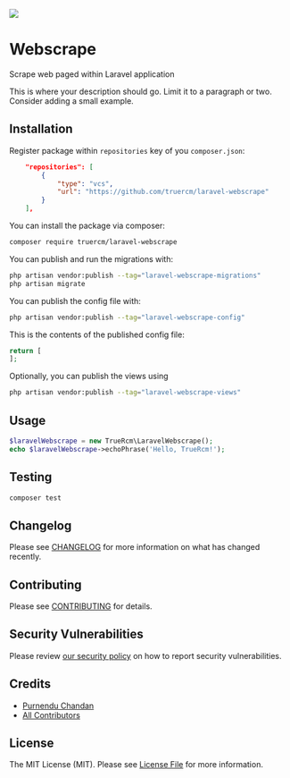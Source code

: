 ![](https://banners.beyondco.de/Webscrape.png?theme=light&packageManager=composer+require&packageName=truercm%2Flaravel-webscrape&pattern=diagonalLines&style=style_1&description=Scrape+web+paged+within+Laravel+application&md=1&showWatermark=0&fontSize=100px&images=cloud-download)

# Webscrape 

Scrape web paged within Laravel application

This is where your description should go. Limit it to a paragraph or two. Consider adding a small example.

## Installation

Register package within `repositories` key of you `composer.json`:

```json
    "repositories": [
        {
            "type": "vcs",
            "url": "https://github.com/truercm/laravel-webscrape"
        }
    ],
```

You can install the package via composer:

```bash
composer require truercm/laravel-webscrape
```

You can publish and run the migrations with:

```bash
php artisan vendor:publish --tag="laravel-webscrape-migrations"
php artisan migrate
```

You can publish the config file with:

```bash
php artisan vendor:publish --tag="laravel-webscrape-config"
```

This is the contents of the published config file:

```php
return [
];
```

Optionally, you can publish the views using

```bash
php artisan vendor:publish --tag="laravel-webscrape-views"
```

## Usage

```php
$laravelWebscrape = new TrueRcm\LaravelWebscrape();
echo $laravelWebscrape->echoPhrase('Hello, TrueRcm!');
```

## Testing

```bash
composer test
```

## Changelog

Please see [CHANGELOG](CHANGELOG.md) for more information on what has changed recently.

## Contributing

Please see [CONTRIBUTING](CONTRIBUTING.md) for details.

## Security Vulnerabilities

Please review [our security policy](../../security/policy) on how to report security vulnerabilities.

## Credits

- [Purnendu Chandan](https://github.com/Purnendu-extreme)
- [All Contributors](../../contributors)

## License

The MIT License (MIT). Please see [License File](LICENSE.md) for more information.
